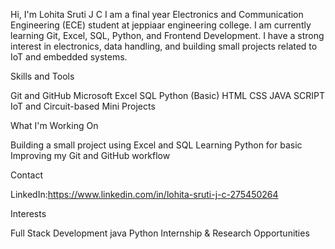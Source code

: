 Hi, I'm Lohita Sruti J C
I am a final year Electronics and Communication Engineering (ECE) student at jeppiaar engineering college.
I am currently learning Git, Excel, SQL, Python, and Frontend Development. I have a strong interest in electronics, data handling, and building small projects related to IoT and embedded systems.

Skills and Tools

Git and GitHub
Microsoft Excel
SQL
Python (Basic)
HTML
CSS
JAVA SCRIPT
IoT and Circuit-based Mini Projects

What I'm Working On

Building a small project using Excel and SQL
Learning Python for basic 
Improving my Git and GitHub workflow

Contact

LinkedIn:https://www.linkedin.com/in/lohita-sruti-j-c-275450264

Interests

Full Stack Development
java
Python
Internship & Research Opportunities
